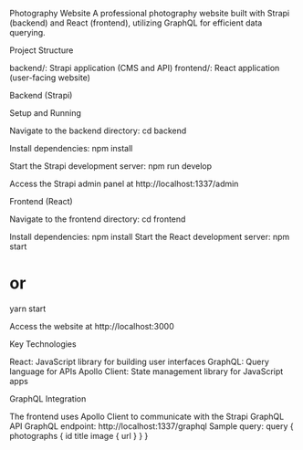 Photography Website
A professional photography website built with Strapi (backend) and React (frontend), utilizing GraphQL for efficient data querying.

Project Structure

backend/: Strapi application (CMS and API)
frontend/: React application (user-facing website)

Backend (Strapi)

Setup and Running

Navigate to the backend directory:
cd backend

Install dependencies:
npm install

Start the Strapi development server:
npm run develop

Access the Strapi admin panel at http://localhost:1337/admin



Frontend (React)

Navigate to the frontend directory:
cd frontend

Install dependencies:
npm install
Start the React development server:
npm start

# or

yarn start

Access the website at http://localhost:3000

Key Technologies

React: JavaScript library for building user interfaces
GraphQL: Query language for APIs
Apollo Client: State management library for JavaScript apps

GraphQL Integration

The frontend uses Apollo Client to communicate with the Strapi GraphQL API
GraphQL endpoint: http://localhost:1337/graphql
Sample query:
query {
  photographs {
    id
    title
    image {
      url
    }
  }
}


